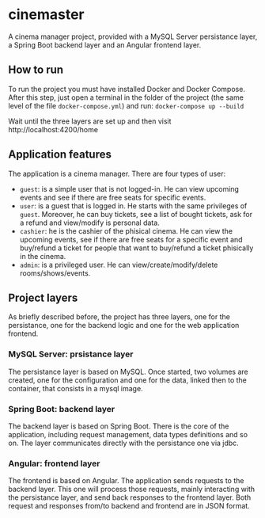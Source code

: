 # cinemaster
 A cinema manager project, provided with a MySQL Server persistance layer, a Spring Boot backend layer and an Angular frontend layer.

## How to run
To run the project you must have installed Docker and Docker Compose. After this step, just open a terminal in the folder of the project (the same level of the file `docker-compose.yml`) and run:
`docker-compose up --build`

Wait until the three layers are set up and then visit http://localhost:4200/home

## Application features
The application is a cinema manager. There are four types of user:
- `guest`: is a simple user that is not logged-in. He can view upcoming events and see if there are free seats for specific events.
- `user`: is a guest that is logged in. He starts with the same privileges of `guest`. Moreover, he can buy tickets, see a list of bought tickets, ask for a refund and view/modify is personal data.
- `cashier`: he is the cashier of the phisical cinema. He can view the upcoming events, see if there are free seats for a specific event and buy/refund a ticket for people that want to buy/refund a ticket phisically in the cinema.
- `admin`: is a privileged user. He can view/create/modify/delete rooms/shows/events.

## Project layers
As briefly described before, the project has three layers, one for the persistance, one for the backend logic and one for the web application frontend.

### MySQL Server: prsistance layer
The persistance layer is based on MySQL. Once started, two volumes are created, one for the configuration and one for the data, linked then to the container, that consists in a mysql image.

### Spring Boot: backend layer
The backend layer is based on Spring Boot. There is the core of the application, including request management, data types definitions and so on. The layer communicates directly with the persistance one via jdbc.

### Angular: frontend layer
The frontend is based on Angular. The application sends requests to the backend layer. This one will process those requests, mainly interacting with the persistance layer, and send back responses to the frontend layer. Both request and responses from/to backend and frontend are in JSON format.
